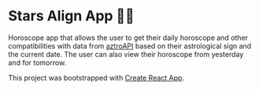 # Stars Align App 🔮✨

Horoscope app that allows the user to get their daily horoscope and other compatibilities with data from [aztroAPI](https://aztro.readthedocs.io/en/latest/) based on their astrological sign and the current date. The user can also view their horoscope from yesterday and for tomorrow.

This project was bootstrapped with [Create React App](https://github.com/facebook/create-react-app).
